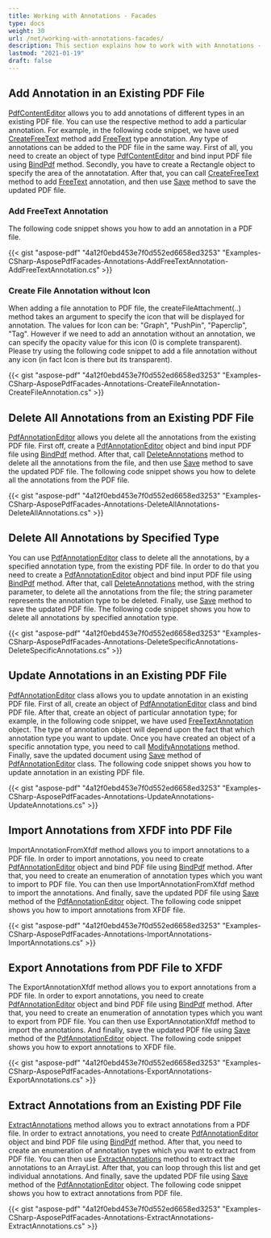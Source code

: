 ```yaml
---
title: Working with Annotations - Facades
type: docs
weight: 30
url: /net/working-with-annotations-facades/
description: This section explains how to work with with Annotations - Facades using PdfAnnotationEditor Class.
lastmod: "2021-01-19"
draft: false
---
```


## Add Annotation in an Existing PDF File

[PdfContentEditor](https://apireference.aspose.com/pdf/net/aspose.pdf.facades/pdfcontenteditor) allows you to add annotations of different types in an existing PDF file. You can use the respective method to add a particular annotation. For example, in the following code snippet, we have used [CreateFreeText](https://apireference.aspose.com/pdf/net/aspose.pdf.facades/pdfcontenteditor/methods/createfreetext) method add [FreeText](https://apireference.aspose.com/pdf/net/aspose.pdf.annotations/freetextannotation) type annotation. Any type of annotations can be added to the PDF file in the same way. First of all, you need to create an object of type [PdfContentEditor](https://apireference.aspose.com/pdf/net/aspose.pdf.facades/pdfcontenteditor)  and bind input PDF file using [BindPdf](https://apireference.aspose.com/pdf/net/aspose.pdf.facades.facade/bindpdf/methods/3) method. Secondly, you have to create a Rectangle object to specify the area of the annotatation. After that, you can call [CreateFreeText](https://apireference.aspose.com/pdf/net/aspose.pdf.facades/pdfcontenteditor/methods/createfreetext) method to add [FreeText](https://apireference.aspose.com/pdf/net/aspose.pdf.annotations/freetextannotation) annotation, and then use [Save](https://apireference.aspose.com/pdf/net/aspose.pdf/document/methods/save) method to save the updated PDF file.

### Add FreeText Annotation

The following code snippet shows you how to add an annotation in a PDF file.



{{< gist "aspose-pdf" "4a12f0ebd453e7f0d552ed6658ed3253" "Examples-CSharp-AsposePdfFacades-Annotations-AddFreeTextAnnotation-AddFreeTextAnnotation.cs" >}}

### Create File Annotation without Icon

When adding a file annotation to PDF file, the createFileAttachment(..) method takes an argument to specify the icon that will be displayed for annotation. The values for Icon can be: "Graph", "PushPin", "Paperclip", "Tag". However if we need to add an annotation without an annotation, we can specify the opacity value for this icon (0 is complete transparent). Please try using the following code snippet to add a file annotation without any icon (in fact Icon is there but its transparent).



{{< gist "aspose-pdf" "4a12f0ebd453e7f0d552ed6658ed3253" "Examples-CSharp-AsposePdfFacades-Annotations-CreateFileAnnotation-CreateFileAnnotation.cs" >}}

## Delete All Annotations from an Existing PDF File

[PdfAnnotationEditor](https://apireference.aspose.com/pdf/net/aspose.pdf.facades/pdfannotationeditor) allows you delete all the annotations from the existing PDF file. First off, create a [PdfAnnotationEditor](https://apireference.aspose.com/pdf/net/aspose.pdf.facades/pdfannotationeditor) object and bind input PDF file using [BindPdf](https://apireference.aspose.com/pdf/net/aspose.pdf.facades.facade/bindpdf/methods/3) method. After that, call [DeleteAnnotations](https://apireference.aspose.com/pdf/net/aspose.pdf.facades/pdfannotationeditor/methods/deleteannotations) method to delete all the annotations from the file, and then use [Save](https://apireference.aspose.com/pdf/net/aspose.pdf/document/methods/save) method to save the updated PDF file. The following code snippet shows you how to delete all the annotations from the PDF file.



{{< gist "aspose-pdf" "4a12f0ebd453e7f0d552ed6658ed3253" "Examples-CSharp-AsposePdfFacades-Annotations-DeleteAllAnnotations-DeleteAllAnnotations.cs" >}}

## Delete All Annotations by Specified Type

You can use [PdfAnnotationEditor](https://apireference.aspose.com/pdf/net/aspose.pdf.facades/pdfannotationeditor) class to delete all the annotations, by a specified annotation type, from the existing PDF file. In order to do that you need to create a [PdfAnnotationEditor](https://apireference.aspose.com/pdf/net/aspose.pdf.facades/pdfannotationeditor) object and bind input PDF file using [BindPdf](https://apireference.aspose.com/pdf/net/aspose.pdf.facades.facade/bindpdf/methods/3) method. After that, call [DeleteAnnotations](https://apireference.aspose.com/pdf/net/aspose.pdf.facades/pdfannotationeditor/methods/deleteannotations) method, with the string parameter, to delete all the annotations from the file; the string parameter represents the annotation type to be deleted. Finally, use [Save](https://apireference.aspose.com/pdf/net/aspose.pdf/document/methods/save) method to save the updated PDF file. The following code snippet shows you how to delete all annotations by specified annotation type.



{{< gist "aspose-pdf" "4a12f0ebd453e7f0d552ed6658ed3253" "Examples-CSharp-AsposePdfFacades-Annotations-DeleteSpecificAnnotations-DeleteSpecificAnnotations.cs" >}}

## Update Annotations in an Existing PDF File

[PdfAnnotationEditor](https://apireference.aspose.com/pdf/net/aspose.pdf.facades/pdfannotationeditor) class allows you to update annotation in an existing PDF file. First of all, create an object of [PdfAnnotationEditor](https://apireference.aspose.com/pdf/net/aspose.pdf.facades/pdfannotationeditor) class and bind PDF file. After that, create an object of particular annotation type; for example, in the following code snippet, we have used [FreeTextAnnotation](https://apireference.aspose.com/pdf/net/aspose.pdf.annotations/freetextannotation) object. The type of annotation object will depend upon the fact that which annotation type you want to update. Once you have created an object of a specific annotation type, you need to call [ModifyAnnotations](https://apireference.aspose.com/pdf/net/aspose.pdf.facades/pdfannotationeditor/methods/modifyannotations) method. Finally, save the updated document using [Save](https://apireference.aspose.com/pdf/net/aspose.pdf/document/methods/save) method of [PdfAnnotationEditor](https://apireference.aspose.com/pdf/net/aspose.pdf.facades/pdfannotationeditor) class. The following code snippet shows you how to update annotation in an existing PDF file.



{{< gist "aspose-pdf" "4a12f0ebd453e7f0d552ed6658ed3253" "Examples-CSharp-AsposePdfFacades-Annotations-UpdateAnnotations-UpdateAnnotations.cs" >}}

## Import Annotations from XFDF into PDF File

ImportAnnotationFromXfdf method allows you to import annotations to a PDF file. In order to import annotations, you need to create [PdfAnnotationEditor](https://apireference.aspose.com/pdf/net/aspose.pdf.facades/pdfannotationeditor) object and bind PDF file using [BindPdf](https://apireference.aspose.com/pdf/net/aspose.pdf.facades.facade/bindpdf/methods/3) method. After that, you need to create an enumeration of annotation types which you want to import to PDF file. You can then use ImportAnnotationFromXfdf method to import the annotations. And finally, save the updated PDF file using [Save](https://apireference.aspose.com/pdf/net/aspose.pdf/document/methods/save) method of the [PdfAnnotationEditor](https://apireference.aspose.com/pdf/net/aspose.pdf.facades/pdfannotationeditor) object. The following code snippet shows you how to import annotations from XFDF file.



{{< gist "aspose-pdf" "4a12f0ebd453e7f0d552ed6658ed3253" "Examples-CSharp-AsposePdfFacades-Annotations-ImportAnnotations-ImportAnnotations.cs" >}}

## Export Annotations from PDF File to XFDF

The ExportAnnotationXfdf method allows you to export annotations from a PDF file. In order to export annotations, you need to create [PdfAnnotationEditor](https://apireference.aspose.com/pdf/net/aspose.pdf.facades/pdfannotationeditor) object and bind PDF file using [BindPdf](https://apireference.aspose.com/pdf/net/aspose.pdf.facades.facade/bindpdf/methods/3) method. After that, you need to create an enumeration of annotation types which you want to export from PDF file. You can then use ExportAnnotationXfdf method to import the annotations. And finally, save the updated PDF file using [Save](https://apireference.aspose.com/pdf/net/aspose.pdf/document/methods/save) method of the [PdfAnnotationEditor](https://apireference.aspose.com/pdf/net/aspose.pdf.facades/pdfannotationeditor) object. The following code snippet shows you how to export annotations to XFDF file.



{{< gist "aspose-pdf" "4a12f0ebd453e7f0d552ed6658ed3253" "Examples-CSharp-AsposePdfFacades-Annotations-ExportAnnotations-ExportAnnotations.cs" >}}

## Extract Annotations from an Existing PDF File

[ExtractAnnotations](https://apireference.aspose.com/pdf/net/aspose.pdf.facades.pdfannotationeditor/extractannotations/methods/1) method allows you to extract annotations from a PDF file. In order to extract annotations, you need to create [PdfAnnotationEditor](https://apireference.aspose.com/pdf/net/aspose.pdf.facades/pdfannotationeditor) object and bind PDF file using [BindPdf](https://apireference.aspose.com/pdf/net/aspose.pdf.facades.facade/bindpdf/methods/3) method. After that, you need to create an enumeration of annotation types which you want to extract from PDF file. You can then use [ExtractAnnotations](https://apireference.aspose.com/pdf/net/aspose.pdf.facades.pdfannotationeditor/extractannotations/methods/1) method to extract the annotations to an ArrayList. After that, you can loop through this list and get individual annotations. And finally, save the updated PDF file using [Save](https://apireference.aspose.com/pdf/net/aspose.pdf/document/methods/save) method of the [PdfAnnotationEditor](https://apireference.aspose.com/pdf/net/aspose.pdf.facades/pdfannotationeditor) object. The following code snippet shows you how to extract annotations from PDF file.



{{< gist "aspose-pdf" "4a12f0ebd453e7f0d552ed6658ed3253" "Examples-CSharp-AsposePdfFacades-Annotations-ExtractAnnotations-ExtractAnnotations.cs" >}}



